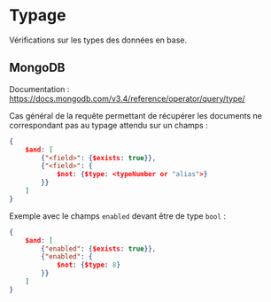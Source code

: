 # Typage

Vérifications sur les types des données en base.

## MongoDB

Documentation : https://docs.mongodb.com/v3.4/reference/operator/query/type/

Cas général de la requête permettant de récupérer les documents ne correspondant pas au typage attendu sur un champs :

```json
{
    $and: [
        {"<field>": {$exists: true}},
        {"<field>": {
            $not: {$type: <typeNumber or "alias">}
        }}
    ]
}
```

Exemple avec le champs `enabled` devant être de type `bool` :

```json
{
    $and: [
        {"enabled": {$exists: true}},
        {"enabled": {
            $not: {$type: 8}
        }}
    ]
}
```
